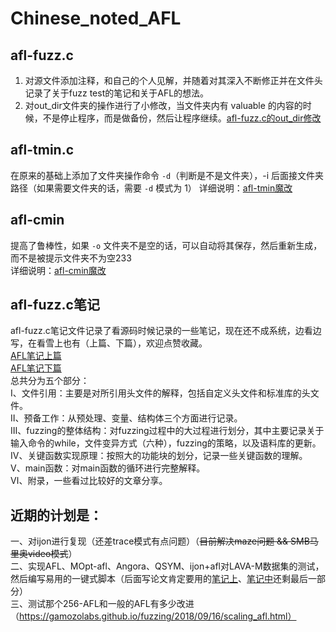 # Chinese_noted_AFL
## afl-fuzz.c
1. 对源文件添加注释，和自己的个人见解，并随着对其深入不断修正并在文件头记录了关于fuzz test的笔记和关于AFL的想法。  
2. 对out_dir文件夹的操作进行了小修改，当文件夹内有 valuable 的内容的时候，不是停止程序，而是做备份，然后让程序继续。[afl-fuzz.c的out_dir修改](https://www.cnblogs.com/wayne-tao/p/12129385.html)

## afl-tmin.c
在原来的基础上添加了文件夹操作命令 `-d`（判断是不是文件夹），-i 后面接文件夹路径（如果需要文件夹的话，需要 `-d` 模式为 1） 
详细说明：[afl-tmin魔改](https://www.cnblogs.com/wayne-tao/p/11964565.html)

## afl-cmin
提高了鲁棒性，如果 `-o` 文件夹不是空的话，可以自动将其保存，然后重新生成，而不是被提示文件夹不为空233  
详细说明：[afl-cmin魔改](https://www.cnblogs.com/wayne-tao/p/11971922.html)

## afl-fuzz.c笔记
afl-fuzz.c笔记文件记录了看源码时候记录的一些笔记，现在还不成系统，边看边写，在看雪上也有（上篇、下篇），欢迎点赞收藏。  
[AFL笔记上篇](https://bbs.pediy.com/thread-257399.htm)  
[AFL笔记下篇](https://bbs.pediy.com/thread-259982.htm)  
总共分为五个部分：  
Ⅰ、文件引用：主要是对所引用头文件的解释，包括自定义头文件和标准库的头文件。  
Ⅱ、预备工作：从预处理、变量、结构体三个方面进行记录。  
Ⅲ、fuzzing的整体结构：对fuzzing过程中的大过程进行划分，其中主要记录关于输入命令的while，文件变异方式（六种），fuzzing的策略，以及语料库的更新。  
Ⅳ、关键函数实现原理：按照大的功能块的划分，记录一些关键函数的理解。  
Ⅴ、main函数：对main函数的循环进行完整解释。  
Ⅵ、附录，一些看过比较好的文章分享。

## 近期的计划是：
一、对ijon进行复现（还差trace模式有点问题）（~~目前解决maze问题 && SMB马里奥video模式~~）  
二、实现AFL、MOpt-afl、Angora、QSYM、ijon+afl对LAVA-M数据集的测试，然后编写易用的一键式脚本（后面写论文肯定要用的[笔记上](https://www.cnblogs.com/wayne-tao/p/12813355.html)、[笔记中](https://www.cnblogs.com/wayne-tao/p/12834525.html)还剩最后一部分）  
三、测试那个256-AFL和一般的AFL有多少改进（https://gamozolabs.github.io/fuzzing/2018/09/16/scaling_afl.html）  
